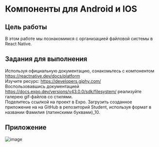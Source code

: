# Компоненты для Android и IOS
## Цель работы
В этом работе мы познакомимся с организацией файловой системы в React Native. 
## Задания для выполнения
Используя официальную документацию, ознакомьтесь с компонентом https://reactnative.dev/docs/platform  
Изучите ресурс: https://developers.giphy.com/  
Воспользовавшись документацией https://docs.expo.dev/versions/v43.0.0/sdk/filesystem/ реализуйте галерею gif-файлов со стилями.  
Поделитесь ссылкой на проект в Expo. Загрузить созданное приложение на на GitHub в репозиторий Student, используя формат в названии Фамилия (латинскими буквами)_10.  
## Приложение
![image](https://user-images.githubusercontent.com/70998859/171750272-662601a1-2d1b-4adb-a3c8-72092b9a2322.png)
